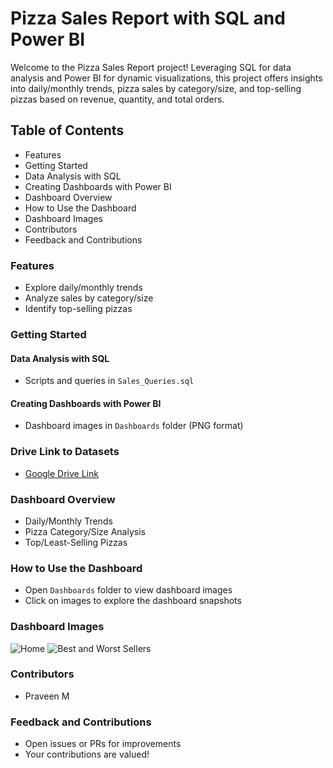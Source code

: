 # Pizza Sales Report with SQL and Power BI

Welcome to the Pizza Sales Report project! Leveraging SQL for data analysis and Power BI for dynamic visualizations, this project offers insights into daily/monthly trends, pizza sales by category/size, and top-selling pizzas based on revenue, quantity, and total orders.

## Table of Contents
- Features
- Getting Started
- Data Analysis with SQL
- Creating Dashboards with Power BI
- Dashboard Overview
- How to Use the Dashboard
- Dashboard Images
- Contributors
- Feedback and Contributions

### Features
- Explore daily/monthly trends
- Analyze sales by category/size
- Identify top-selling pizzas

### Getting Started
#### Data Analysis with SQL
- Scripts and queries in `Sales_Queries.sql`
  
#### Creating Dashboards with Power BI
- Dashboard images in `Dashboards` folder (PNG format)

### Drive Link to Datasets
- [Google Drive Link](https://drive.google.com/drive/folders/1q4biuKj2hR4Z1fRzKy0Jhr3ZDkBPlpYY?usp=sharing)
  
### Dashboard Overview
- Daily/Monthly Trends
- Pizza Category/Size Analysis
- Top/Least-Selling Pizzas

### How to Use the Dashboard
- Open `Dashboards` folder to view dashboard images
- Click on images to explore the dashboard snapshots

### Dashboard Images
![Home](Dashboards/dashboard1.png)
![Best and Worst Sellers](Dashboards/dashboard2.png)

### Contributors
- Praveen M

### Feedback and Contributions
- Open issues or PRs for improvements
- Your contributions are valued!

